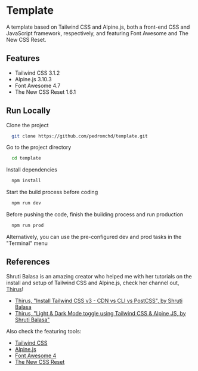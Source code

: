 
# Template

A template based on Tailwind CSS and Alpine.js, both a front-end CSS and JavaScript framework, respectively, and featuring Font Awesome and The New CSS Reset.

## Features

- Tailwind CSS 3.1.2
- Alpine.js 3.10.3
- Font Awesome 4.7
- The New CSS Reset 1.6.1

## Run Locally

Clone the project

```bash
  git clone https://github.com/pedromchd/template.git
```

Go to the project directory

```bash
  cd template
```

Install dependencies

```bash
  npm install
```

Start the build process before coding

```bash
  npm run dev
```

Before pushing the code, finish the building process and run production

```bash
  npm run prod
```

Alternatively, you can use the pre-configured dev and prod tasks in the "Terminal" menu

## References

Shruti Balasa is an amazing creator who helped me with her tutorials on the install and setup of Tailwind CSS and Alpine.js, check her channel out, [Thirus](https://www.youtube.com/c/Thirus)!

- [Thirus, "Install Tailwind CSS v3 - CDN vs CLI vs PostCSS", by Shruti Balasa](https://youtu.be/h9Zun41-Ozc)
- [Thirus, "Light & Dark Mode toggle using Tailwind CSS & Alpine JS, by Shruti Balasa"](https://youtu.be/NvoYr7eQ2Xo)

Also check the featuring tools:

- [Tailwind CSS](https://tailwindcss.com/)
- [Alpine.js](https://alpinejs.dev/)
- [Font Awesome 4](https://fontawesome.com/v4/)
- [The New CSS Reset](https://elad2412.github.io/the-new-css-reset/)
